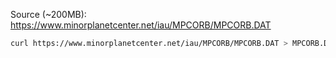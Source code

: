 Source (~200MB):
https://www.minorplanetcenter.net/iau/MPCORB/MPCORB.DAT

```sh
curl https://www.minorplanetcenter.net/iau/MPCORB/MPCORB.DAT > MPCORB.DAT
```

